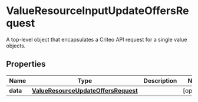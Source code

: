 

# ValueResourceInputUpdateOffersRequest

A top-level object that encapsulates a Criteo API request for a single value objects.

## Properties

| Name | Type | Description | Notes |
|------------ | ------------- | ------------- | -------------|
|**data** | [**ValueResourceUpdateOffersRequest**](ValueResourceUpdateOffersRequest.md) |  |  [optional] |



